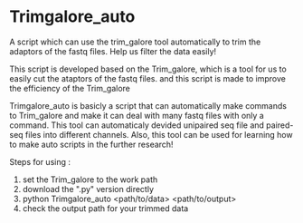 # Trimgalore_auto
A script which can use the trim_galore tool automatically to trim the adaptors of the fastq files. Help us filter the data easily! 

This script is developed based on the Trim_galore, which is a tool for us to easily cut the ataptors of the fastq files. and this script is made to improve the efficiency of the Trim_galore

Trimgalore_auto is basicly a script that can automatically make commands to Trim_galore and make it can deal with many fastq files with only a command. This tool can automaticaly devided unipaired seq file and paired-seq files into different channels. Also, this tool can be used for learning how to make auto scripts in the further research!  

Steps for using :

1. set the Trim_galore to the work path
2. download the ".py" version directly
3. python Trimgalore_auto <path/to/data> <path/to/output>
4. check the output path for your trimmed data
